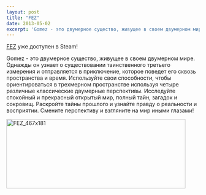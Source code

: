 ```yaml
---
layout: post
title: "FEZ"
date: 2013-05-02
excerpt: 'Gomez - это двумерное существо, живущее в своем двумерном мире. Однажды он узнает о существовании таинственного третьего измерения и отправляется в приключение, которое поведет его сквозь пространства и время. Используйте свои способности, чтобы ориентироваться в трехмерном пространстве используя четыре различные классические двумерные перспективы. Исследуйте спокойный и прекрасный открытый мир, полный тайн, загадок и сокровищ. Раскройте тайны прошлого и узнайте правду о реальности и восприятии. Смените перспективу и взгляните на мир иными глазами!'
---
```


<a href="http://store.steampowered.com/app/224760/" target="_blank">FEZ</a> уже доступен в Steam!

Gomez - это двумерное существо, живущее в своем двумерном мире. Однажды он узнает о существовании таинственного третьего измерения и отправляется в приключение, которое поведет его сквозь пространства и время. Используйте свои способности, чтобы ориентироваться в трехмерном пространстве используя четыре различные классические двумерные перспективы. Исследуйте спокойный и прекрасный открытый мир, полный тайн, загадок и сокровищ. Раскройте тайны прошлого и узнайте правду о реальности и восприятии. Смените перспективу и взгляните на мир иными глазами!

<a href="http://store.steampowered.com/app/224760/" target="_blank"><img class="aligncenter size-full wp-image-2270" alt="FEZ_467x181" src="http://gamersoul.ru/wp-content/uploads/2013/05/FEZ_467x181.jpg" width="467" height="181" /></a>